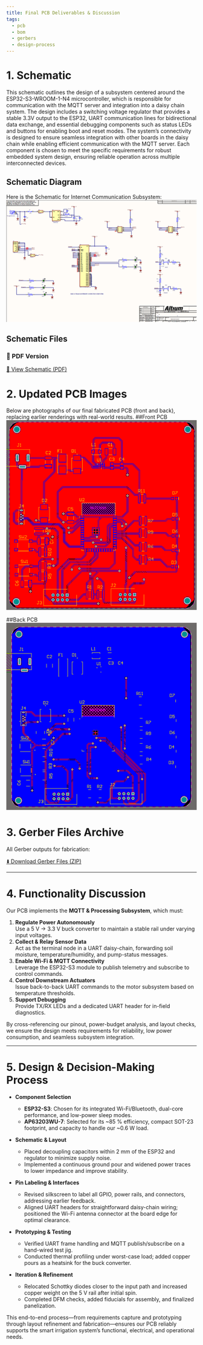 ```yaml
---
title: Final PCB Deliverables & Discussion
tags:
  - pcb
  - bom
  - gerbers
  - design-process
---
```


# 1. Schematic
This schematic outlines the design of a subsystem centered around the ESP32-S3-WROOM-1-N4 microcontroller, which is responsible for communication with the MQTT server and integration into a daisy chain system. The design includes a switching voltage regulator that provides a stable 3.3V output to the ESP32, UART communication lines for bidirectional data exchange, and essential debugging components such as status LEDs and buttons for enabling boot and reset modes. The system’s connectivity is designed to ensure seamless integration with other boards in the daisy chain while enabling efficient communication with the MQTT server. Each component is chosen to meet the specific requirements for robust embedded system design, ensuring reliable operation across multiple interconnected devices.

## Schematic Diagram
Here is the Schematic for Internet Communication Subsystem:
![Stage 1: Ideation](./subfolder/schematicfinal.png)

## Schematic Files

### 📄 PDF Version  
[📎 View Schematic (PDF)](./subfolder/schematicpdf.pdf)

# 2. Updated PCB Images

Below are photographs of our final fabricated PCB (front and back), replacing earlier renderings with real-world results.
##Front PCB
![Stage 1: Ideation](./subfolder/pcbfront.png)

##Back PCB
![Stage 1: Ideation](./subfolder/pcbback.png)


# 3. Gerber Files Archive

All Gerber outputs for fabrication:

[⬇️ Download Gerber Files (ZIP)](./subfolder/gerber_final.zip)

---

# 4. Functionality Discussion

Our PCB implements the **MQTT & Processing Subsystem**, which must:

1. **Regulate Power Autonomously**  
   Use a 5 V → 3.3 V buck converter to maintain a stable rail under varying input voltages.  
2. **Collect & Relay Sensor Data**  
   Act as the terminal node in a UART daisy-chain, forwarding soil moisture, temperature/humidity, and pump-status messages.  
3. **Enable Wi-Fi & MQTT Connectivity**  
   Leverage the ESP32-S3 module to publish telemetry and subscribe to control commands.  
4. **Control Downstream Actuators**  
   Issue back-to-back UART commands to the motor subsystem based on temperature thresholds.  
5. **Support Debugging**  
   Provide TX/RX LEDs and a dedicated UART header for in-field diagnostics.

By cross-referencing our pinout, power-budget analysis, and layout checks, we ensure the design meets requirements for reliability, low power consumption, and seamless subsystem integration.

---

# 5. Design & Decision-Making Process

- **Component Selection**  
  - **ESP32-S3**: Chosen for its integrated Wi-Fi/Bluetooth, dual-core performance, and low-power sleep modes.  
  - **AP63203WU-7**: Selected for its ~85 % efficiency, compact SOT-23 footprint, and capacity to handle our ~0.6 W load.

- **Schematic & Layout**  
  - Placed decoupling capacitors within 2 mm of the ESP32 and regulator to minimize supply noise.  
  - Implemented a continuous ground pour and widened power traces to lower impedance and improve stability.

- **Pin Labeling & Interfaces**  
  - Revised silkscreen to label all GPIO, power rails, and connectors, addressing earlier feedback.  
  - Aligned UART headers for straightforward daisy-chain wiring; positioned the Wi-Fi antenna connector at the board edge for optimal clearance.

- **Prototyping & Testing**  
  - Verified UART frame handling and MQTT publish/subscribe on a hand-wired test jig.  
  - Conducted thermal profiling under worst-case load; added copper pours as a heatsink for the buck converter.

- **Iteration & Refinement**  
  - Relocated Schottky diodes closer to the input path and increased copper weight on the 5 V rail after initial spin.  
  - Completed DFM checks, added fiducials for assembly, and finalized panelization.

This end-to-end process—from requirements capture and prototyping through layout refinement and fabrication—ensures our PCB reliably supports the smart irrigation system’s functional, electrical, and operational needs.  







